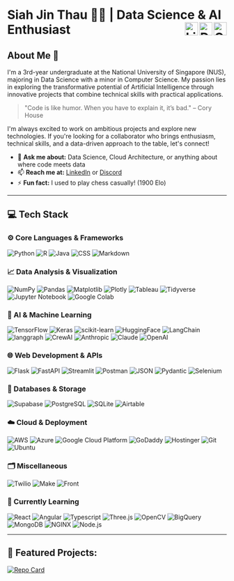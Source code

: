 # Siah Jin Thau 👨‍💻 | Data Science & AI Enthusiast &nbsp; &nbsp; [<img align="right" alt="GitHub" width="30px" src="https://img.icons8.com/fluent/48/000000/github.png" />](https://github.com/AsJayTee) [<img align="right" alt="Discord" width="30px" src="https://img.icons8.com/color/48/000000/discord-logo.png" />](https://discordapp.com/users/asjaytee) [<img align="right" alt="LinkedIn" width="30px" src="https://img.icons8.com/fluent/48/000000/linkedin.png" />](https://www.linkedin.com/in/siahjinthau)


## About Me 🌟

I'm a 3rd-year undergraduate at the National University of Singapore (NUS), majoring in Data Science with a minor in Computer Science. My passion lies in exploring the transformative potential of Artificial Intelligence through innovative projects that combine technical skills with practical applications.

> "Code is like humor. When you have to explain it, it’s bad." – Cory House

I'm always excited to work on ambitious projects and explore new technologies. If you're looking for a collaborator who brings enthusiasm, technical skills, and a data-driven approach to the table, let's connect!

- 💬 **Ask me about:** Data Science, Cloud Architecture, or anything about where code meets data
- 📫 **Reach me at:** [LinkedIn](https://www.linkedin.com/in/siahjinthau) or [Discord](https://discordapp.com/users/asjaytee)
- ⚡ **Fun fact:** I used to play chess casually! (1900 Elo)

---

## 💻 Tech Stack

### ⚙️ Core Languages & Frameworks
![Python](https://img.shields.io/badge/python-3670A0?style=for-the-badge&logo=python&logoColor=ffdd54)
![R](https://img.shields.io/badge/r-%23276DC3.svg?style=for-the-badge&logo=r&logoColor=white)
![Java](https://img.shields.io/badge/java-%23ED8B00.svg?style=for-the-badge&logo=openjdk&logoColor=white)
![CSS](https://img.shields.io/badge/css-663399?style=for-the-badge&logo=css&logoColor=white)
![Markdown](https://img.shields.io/badge/markdown-000000?style=for-the-badge&logo=markdown&logoColor=white)

### 📈 Data Analysis & Visualization
![NumPy](https://img.shields.io/badge/numpy-%23013243.svg?style=for-the-badge&logo=numpy&logoColor=white)
![Pandas](https://img.shields.io/badge/pandas-%23150458.svg?style=for-the-badge&logo=pandas&logoColor=white)
![Matplotlib](https://img.shields.io/badge/Matplotlib-11557C?style=for-the-badge&logo=Matplotlib&logoColor=black)
![Plotly](https://img.shields.io/badge/Plotly-%233F4F75.svg?style=for-the-badge&logo=plotly&logoColor=white)
![Tableau](https://img.shields.io/badge/Tableau-E97627?style=for-the-badge&logo=Tableau&logoColor=white)
![Tidyverse](https://img.shields.io/badge/tidyverse-1A162D?style=for-the-badge&logo=tidyverse&logoColor=white)
![Jupyter Notebook](https://img.shields.io/badge/notebook-F37626?style=for-the-badge&logo=jupyter&logoColor=white)
![Google Colab](https://img.shields.io/badge/Colab-F9AB00?style=for-the-badge&logo=googlecolab&color=525252)

### 🤖 AI & Machine Learning 
![TensorFlow](https://img.shields.io/badge/TensorFlow-%23FF6F00.svg?style=for-the-badge&logo=TensorFlow&logoColor=white)
![Keras](https://img.shields.io/badge/Keras-%23D00000.svg?style=for-the-badge&logo=Keras&logoColor=white)
![scikit-learn](https://img.shields.io/badge/scikit--learn-%23F7931E.svg?style=for-the-badge&logo=scikit-learn&logoColor=white)
![HuggingFace](https://img.shields.io/badge/-HuggingFace-FDEE21?style=for-the-badge&logo=HuggingFace&logoColor=black)
![LangChain](https://img.shields.io/badge/langchain-1C3C3C?style=for-the-badge&logo=langchain&logoColor=white)
![langgraph](https://img.shields.io/badge/langgraph-1C3C3C?style=for-the-badge&logo=langgraph&logoColor=white)
![CrewAI](https://img.shields.io/badge/crewai-FF5A50?style=for-the-badge&logo=crewai&logoColor=white)
![Anthropic](https://img.shields.io/badge/Anthropic-F0EEE6?style=for-the-badge&logo=anthropic&logoColor=191919)
![Claude](https://img.shields.io/badge/claude-D97757?style=for-the-badge&logo=claude&logoColor=white)
![OpenAI](https://img.shields.io/badge/openai-412991?style=for-the-badge&logo=openai&logoColor=white)

### 🌐 Web Development & APIs
![Flask](https://img.shields.io/badge/flask-%23000.svg?style=for-the-badge&logo=flask&logoColor=white)
![FastAPI](https://img.shields.io/badge/FastAPI-009688?style=for-the-badge&logo=fastapi&logoColor=white)
![Streamlit](https://img.shields.io/badge/Streamlit-%23FE4B4B.svg?style=for-the-badge&logo=streamlit&logoColor=white)
![Postman](https://img.shields.io/badge/Postman-FF6C37?style=for-the-badge&logo=postman&logoColor=white)
![JSON](https://img.shields.io/badge/JSON-000000?style=for-the-badge&logo=json&logoColor=white)
![Pydantic](https://img.shields.io/badge/pydantic-E92063?style=for-the-badge&logo=pydantic&logoColor=white)
![Selenium](https://img.shields.io/badge/Selenium-43B02A?style=for-the-badge&logo=selenium&logoColor=white)

### 💾 Databases & Storage
![Supabase](https://img.shields.io/badge/Supabase-3ECF8E?style=for-the-badge&logo=supabase&logoColor=white)
![PostgreSQL](https://img.shields.io/badge/postgresql-FFFFFF.svg?style=for-the-badge&logo=postgresql&logoColor=black)
![SQLite](https://img.shields.io/badge/sqlite-%2307405e.svg?style=for-the-badge&logo=sqlite&logoColor=white)
![Airtable](https://img.shields.io/badge/Airtable-18BFFF?style=for-the-badge&logo=Airtable&logoColor=white)

### ☁️ Cloud & Deployment
![AWS](https://img.shields.io/badge/Amazon_Web_Services-232F3E?style=for-the-badge&logo=amazonwebservices&logoColor=white)
![Azure](https://img.shields.io/badge/azure-%230072C6.svg?style=for-the-badge&logo=microsoftazure&logoColor=white)
![Google Cloud Platform](https://img.shields.io/badge/google%20cloud-4285F4?style=for-the-badge&logo=googlecloud&logoColor=white)
![GoDaddy](https://img.shields.io/badge/godaddy-1BDBDB?style=for-the-badge&logo=godaddy&logoColor=white)
![Hostinger](https://img.shields.io/badge/Hostinger-673DE6?style=for-the-badge&logo=hostinger&logoColor=white)
![Git](https://img.shields.io/badge/git-%23F05033.svg?style=for-the-badge&logo=git&logoColor=white)
![Ubuntu](https://img.shields.io/badge/Ubuntu-E95420?style=for-the-badge&logo=ubuntu&logoColor=white)

### 🗂️ Miscellaneous
![Twilio](https://img.shields.io/badge/twilio-F22F46?style=for-the-badge&logo=twilio&logoColor=white)
![Make](https://img.shields.io/badge/Make-6D00CC?style=for-the-badge&logo=make&logoColor=white)
![Front](https://img.shields.io/badge/Front-A857F1?style=for-the-badge&logoColor=white)

### 🌱 Currently Learning
![React](https://img.shields.io/badge/react-%2320232a.svg?style=for-the-badge&logo=react&logoColor=%2361DAFB)
![Angular](https://img.shields.io/badge/Angular-DD0031?style=for-the-badge&logo=angular&logoColor=white)
![Typescript](https://img.shields.io/badge/TypeScript-3178C6?style=for-the-badge&logo=typescript&logoColor=white)
![Three.js](https://img.shields.io/badge/three.js-000000?style=for-the-badge&logo=threedotjs&logoColor=white)
![OpenCV](https://img.shields.io/badge/opencv-%23white.svg?style=for-the-badge&logo=opencv&logoColor=white)
![BigQuery](https://img.shields.io/badge/bigquery-669DF6.svg?style=for-the-badge&logo=googlebigquery&logoColor=white)
![MongoDB](https://img.shields.io/badge/mongo%20db-47A248.svg?style=for-the-badge&logo=mongodb&logoColor=white)
![NGINX](https://img.shields.io/badge/nginx-009639.svg?style=for-the-badge&logo=nginx&logoColor=white)
![Node.js](https://img.shields.io/badge/node.js-5FA04E.svg?style=for-the-badge&logo=nodedotjs&logoColor=white)

---

## 🚀 Featured Projects:

[![Repo Card](https://github-readme-stats.vercel.app/api/pin/?username=asjaytee&repo=PB-Chatbot&theme=tokyonight)](https://github.com/AsJayTee/PB-Chatbot)

